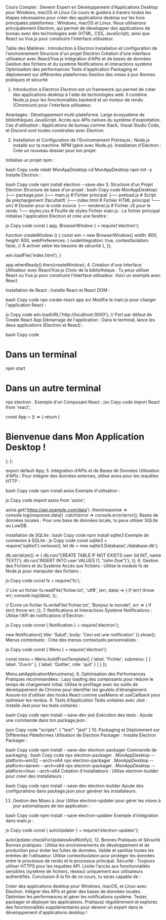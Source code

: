 Cours Complet : Devenir Expert en Développement d'Applications Desktop pour Windows, macOS et Linux
Ce cours te guidera à travers toutes les étapes nécessaires pour créer des applications desktop sur les trois principales plateformes : Windows, macOS et Linux. Nous utiliserons principalement Electron, qui permet de développer des applications de bureau avec des technologies web (HTML, CSS, JavaScript), ainsi que React ou Vue.js pour construire l'interface utilisateur.

Table des Matières :
Introduction à Electron
Installation et configuration de l'environnement
Structure d'un projet Electron
Création d'une interface utilisateur avec React/Vue.js
Intégration d'APIs et de bases de données
Gestion des fichiers et du système
Notifications et interactions système
Optimisation des performances
Tests d'application
Packaging et déploiement sur différentes plateformes
Gestion des mises à jour
Bonnes pratiques et sécurité
1. Introduction à Electron
Electron est un framework qui permet de créer des applications desktop à l'aide de technologies web. Il combine Node.js pour les fonctionnalités backend et un moteur de rendu (Chromium) pour l'interface utilisateur.

Avantages :
Développement multi-plateforme.
Large écosystème de bibliothèques JavaScript.
Accès aux APIs natives du système d'exploitation.
Cas d'utilisation :
Applications de bureau comme Slack, Visual Studio Code, et Discord sont toutes construites avec Electron.

2. Installation et Configuration de l'Environnement
Prérequis :
Node.js installé sur ta machine.
NPM (géré avec Node.js).
Installation d'Electron :
Crée un nouveau dossier pour ton projet.

Initialise un projet npm :

bash
Copy code
mkdir MonAppDesktop
cd MonAppDesktop
npm init -y
Installe Electron :

bash
Copy code
npm install electron --save-dev
3. Structure d'un Projet Electron
Structure de base d'un projet :
bash
Copy code
MonAppDesktop/
├── package.json
├── main.js          # Fichier principal
├── preload.js       # Script de préchargement (facultatif)
├── index.html       # Fichier HTML principal
└── src/             # Dossier pour le code source
    ├── renderer.js  # Fichier JS pour le rendu
    └── styles.css    # Feuille de styles
Fichier main.js :
Le fichier principal initialise l'application Electron et crée une fenêtre :

js
Copy code
const { app, BrowserWindow } = require('electron');

function createWindow () {
  const win = new BrowserWindow({
    width: 800,
    height: 600,
    webPreferences: {
      nodeIntegration: true,
      contextIsolation: false, // À activer selon tes besoins de sécurité
    },
  });

  win.loadFile('index.html');
}

app.whenReady().then(createWindow);
4. Création d'une Interface Utilisateur avec React/Vue.js
Choix de la bibliothèque :
Tu peux utiliser React ou Vue.js pour construire l'interface utilisateur. Voici un exemple avec React.

Installation de React :
Installe React et React DOM :

bash
Copy code
npx create-react-app src
Modifie le main.js pour charger l'application React :

js
Copy code
win.loadURL('http://localhost:3000'); // Port par défaut de Create React App
Démarrage de l'application :
Dans le terminal, lance les deux applications (Electron et React) :

bash
Copy code
# Dans un terminal
npm start

# Dans un autre terminal
npx electron .
Exemple d'un Composant React :
jsx
Copy code
import React from 'react';

const App = () => {
  return (
    <div>
      <h1>Bienvenue dans Mon Application Desktop !</h1>
    </div>
  );
};

export default App;
5. Intégration d'APIs et de Bases de Données
Utilisation d'APIs :
Pour intégrer des données externes, utilise axios pour les requêtes HTTP :

bash
Copy code
npm install axios
Exemple d'utilisation :

js
Copy code
import axios from 'axios';

axios.get('https://api.example.com/data')
  .then(response => console.log(response.data))
  .catch(error => console.error(error));
Bases de données locales :
Pour une base de données locale, tu peux utiliser SQLite ou LowDB.

Installation de SQLite :
bash
Copy code
npm install sqlite3
Exemple de connexion à SQLite :
js
Copy code
const sqlite3 = require('sqlite3').verbose();
let db = new sqlite3.Database('./database.db');

db.serialize(() => {
  db.run('CREATE TABLE IF NOT EXISTS user (id INT, name TEXT)');
  db.run('INSERT INTO user VALUES (1, "John Doe")');
});
6. Gestion des Fichiers et du Système
Accès aux fichiers :
Utilise le module fs de Node.js pour manipuler des fichiers :

js
Copy code
const fs = require('fs');

// Lire un fichier
fs.readFile('fichier.txt', 'utf8', (err, data) => {
  if (err) throw err;
  console.log(data);
});

// Écrire un fichier
fs.writeFile('fichier.txt', 'Bonjour le monde!', err => {
  if (err) throw err;
});
7. Notifications et Interactions Système
Notifications :
Utilise l'API de notifications d'Electron :

js
Copy code
const { Notification } = require('electron');

new Notification({ title: 'Salut!', body: 'Ceci est une notification' }).show();
Menus contextuels :
Crée des menus contextuels personnalisés :

js
Copy code
const { Menu } = require('electron');

const menu = Menu.buildFromTemplate([
  {
    label: 'Fichier',
    submenu: [
      { label: 'Ouvrir' },
      { label: 'Quitter', role: 'quit' }
    ]
  }
]);

Menu.setApplicationMenu(menu);
8. Optimisation des Performances
Pratiques recommandées :
Lazy loading des composants pour réduire le temps de chargement initial.
Utilise le profilage avec les outils de développement de Chrome pour identifier les goulets d'étranglement.
Assure-toi d'utiliser des hooks React comme useMemo et useCallback pour optimiser les rendus.
9. Tests d'Application
Tests unitaires avec Jest :
Installe Jest pour les tests unitaires :

bash
Copy code
npm install --save-dev jest
Exécution des tests :
Ajoute une commande dans ton package.json :

json
Copy code
"scripts": {
  "test": "jest"
}
10. Packaging et Déploiement sur Différentes Plateformes
Utilisation de Electron Packager :
Installe Electron Packager :

bash
Copy code
npm install --save-dev electron-packager
Commande de packaging :
bash
Copy code
npx electron-packager . MonAppDesktop --platform=win32 --arch=x64
npx electron-packager . MonAppDesktop --platform=darwin --arch=x64
npx electron-packager . MonAppDesktop --platform=linux --arch=x64
Création d'installateurs :
Utilise electron-builder pour créer des installateurs :

bash
Copy code
npm install --save-dev electron-builder
Ajoute des configurations dans package.json pour générer les installateurs.

11. Gestion des Mises à Jour
Utilise electron-updater pour gérer les mises à jour automatiques de ton application :

bash
Copy code
npm install --save electron-updater
Exemple d'intégration dans main.js :

js
Copy code
const { autoUpdater } = require('electron-updater');

autoUpdater.checkForUpdatesAndNotify();
12. Bonnes Pratiques et Sécurité
Bonnes pratiques :
Utilise les environnements de développement et de production pour éviter les fuites de données.
Valide et sanitize toutes les entrées de l'utilisateur.
Utilise contextIsolation pour protéger les données entre le processus de rendu et le processus principal.
Sécurité :
Toujours utiliser HTTPS pour les requêtes API.
Limite l'accès aux fonctionnalités sensibles (système de fichiers, réseau) uniquement aux utilisateurs authentifiés.
Conclusion
À la fin de ce cours, tu seras capable de :

Créer des applications desktop pour Windows, macOS, et Linux avec Electron.
Intégrer des APIs et gérer des bases de données locales.
Optimiser les performances et gérer les notifications système.
Tester, packager et déployer tes applications.
Pratiquez régulièrement et explorez des fonctionnalités supplémentaires pour devenir un expert dans le développement d'applications desktop !